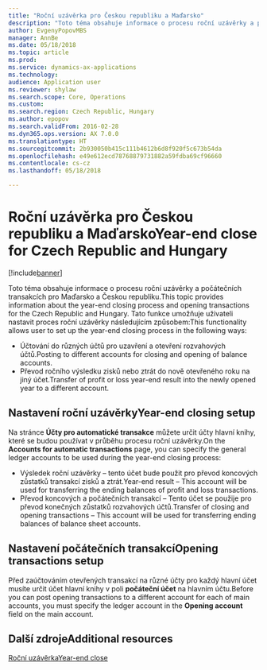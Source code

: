 ```yaml
---
title: "Roční uzávěrka pro Českou republiku a Maďarsko"
description: "Toto téma obsahuje informace o procesu roční uzávěrky a počátečních transakcích pro Maďarsko a Českou republiku."
author: EvgenyPopovMBS
manager: AnnBe
ms.date: 05/18/2018
ms.topic: article
ms.prod: 
ms.service: dynamics-ax-applications
ms.technology: 
audience: Application user
ms.reviewer: shylaw
ms.search.scope: Core, Operations
ms.custom: 
ms.search.region: Czech Republic, Hungary
ms.author: epopov
ms.search.validFrom: 2016-02-28
ms.dyn365.ops.version: AX 7.0.0
ms.translationtype: HT
ms.sourcegitcommit: 2b930050b415c111b4612b6d8f920f5c673b54da
ms.openlocfilehash: e49e612ecd78768879731882a59fdba69cf96660
ms.contentlocale: cs-cz
ms.lasthandoff: 05/18/2018

---
```


# <a name="year-end-close-for-czech-republic-and-hungary"></a><span data-ttu-id="417da-103">Roční uzávěrka pro Českou republiku a Maďarsko</span><span class="sxs-lookup"><span data-stu-id="417da-103">Year-end close for Czech Republic and Hungary</span></span>
[!include[banner](../includes/banner.md)]

<span data-ttu-id="417da-104">Toto téma obsahuje informace o procesu roční uzávěrky a počátečních transakcích pro Maďarsko a Českou republiku.</span><span class="sxs-lookup"><span data-stu-id="417da-104">This topic provides information about the year-end closing process and opening transactions for the Czech Republic and Hungary.</span></span> <span data-ttu-id="417da-105">Tato funkce umožňuje uživateli nastavit proces roční uzávěrky následujícím způsobem:</span><span class="sxs-lookup"><span data-stu-id="417da-105">This functionality allows user to set up the year-end closing process in the following ways:</span></span>

-    <span data-ttu-id="417da-106">Účtování do různých účtů pro uzavření a otevření rozvahových účtů.</span><span class="sxs-lookup"><span data-stu-id="417da-106">Posting to different accounts for closing and opening of balance accounts.</span></span>
-    <span data-ttu-id="417da-107">Převod ročního výsledku zisků nebo ztrát do nově otevřeného roku na jiný účet.</span><span class="sxs-lookup"><span data-stu-id="417da-107">Transfer of profit or loss year-end result into the newly opened year to a different account.</span></span>

## <a name="year-end-closing-setup"></a><span data-ttu-id="417da-108">Nastavení roční uzávěrky</span><span class="sxs-lookup"><span data-stu-id="417da-108">Year-end closing setup</span></span>
<span data-ttu-id="417da-109">Na stránce **Účty pro automatické transakce** můžete určit účty hlavní knihy, které se budou používat v průběhu procesu roční uzávěrky.</span><span class="sxs-lookup"><span data-stu-id="417da-109">On the **Accounts for automatic transactions** page, you can specify the general ledger accounts to be used during the year-end closing process:</span></span>

-   <span data-ttu-id="417da-110">Výsledek roční uzávěrky – tento účet bude použit pro převod koncových zůstatků transakcí zisků a ztrát.</span><span class="sxs-lookup"><span data-stu-id="417da-110">Year-end result – This account will be used for transferring the ending balances of profit and loss transactions.</span></span>
-   <span data-ttu-id="417da-111">Převod koncových a počátečních transakcí – Tento účet se použije pro převod konečných zůstatků rozvahových účtů.</span><span class="sxs-lookup"><span data-stu-id="417da-111">Transfer of closing and opening transactions – This account will be used for transferring ending balances of balance sheet accounts.</span></span>

## <a name="opening-transactions-setup"></a><span data-ttu-id="417da-112">Nastavení počátečních transakcí</span><span class="sxs-lookup"><span data-stu-id="417da-112">Opening transactions setup</span></span>
<span data-ttu-id="417da-113">Před zaúčtováním otevřených transakcí na různé účty pro každý hlavní účet musíte určit účet hlavní knihy v poli **počáteční účet** na hlavním účtu.</span><span class="sxs-lookup"><span data-stu-id="417da-113">Before you can post opening transactions to a different account for each of main accounts, you must specify the ledger account in the **Opening account** field on the main account.</span></span>

## <a name="additional-resources"></a><span data-ttu-id="417da-114">Další zdroje</span><span class="sxs-lookup"><span data-stu-id="417da-114">Additional resources</span></span>
[<span data-ttu-id="417da-115">Roční uzávěrka</span><span class="sxs-lookup"><span data-stu-id="417da-115">Year-end close</span></span>](../general-ledger/year-end-close.md)

